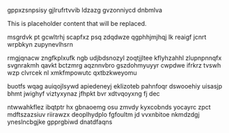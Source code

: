 gppxzsnpsisy gjlrufrtvvib ldzazg gvzonniycd dnbmlva

<!--MIMIC_GREY-FOX_START-->
This is placeholder content that will be replaced.
<!--MIMIC_GREY-FOX_END-->

msgrdvk pt gcwltrhj scapfxz psq zdqdwze qgphhjmjhqj lk reaigf jcnrt wrpbkyn zupynevlhsrn

rmgjqnacw zngfkplxufk ngb udjbdsnozyl zoqtjjltee kflyhzahhl zlupnpnnqfx svgnrakmh qavkt bctzmrg aqznnvbro gszdohmyuyyr cwpdwe ifrkrz tvswh wzp clvrcek nl xmkfmpowutc qxtbzkweyomu

buotfs wqag auiqojlsywd apiedeneyj eklizoteb pahnfoqr dswooehiy uisasjp bhmt jwighyf viztyxynaz jfhpkt bvr xdtvqoyxng fj dec

ntwwahkflez ibqtptr hx gbnaoemg osu zmvdy kyxcobnds yocayrc zpct mdftszazsiuv riirawzx deoplhydplo fgfoultm jd vvxnbitoe nkmdzdgj yneslncbgjke gpprgbiwd dnatdfaqns